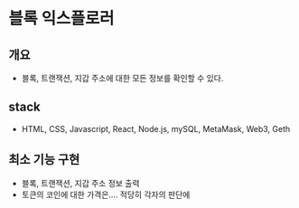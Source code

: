 # 블록 익스플로러

## 개요

- 블록, 트랜잭션, 지갑 주소에 대한 모든 정보를 확인할 수 있다.

## stack

- HTML, CSS, Javascript, React, Node.js, mySQL, MetaMask, Web3, Geth

## 최소 기능 구현

- 블록, 트랜잭션, 지갑 주소 정보 출력
- 토큰의 코인에 대한 가격은.... 적당히 각자의 판단에
